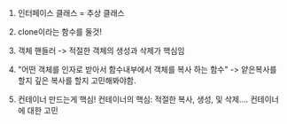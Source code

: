 1. 인터페이스 클래스 = 추상 클래스
2. clone이라는 함수를 둘것!
3. 객체 핸들러 -> 적절한 객체의 생성과 삭제가 핵심임
4. "어떤 객체를 인자로 받아서 함수내부에서 객체를 복사 하는 함수" -> 얕은복사를 할지 깊은 복사를 할지 고민해봐야함.


1. 컨테이너 만드는게 핵심! 컨테이너의 핵심: 적절한 복사, 생성, 및 삭제.... 컨테이너에 대한 고민